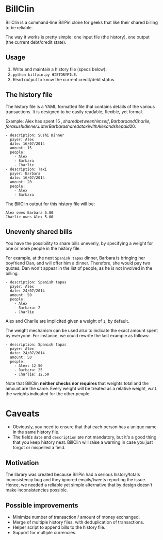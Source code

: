 # BillClin

BillClin is a command-line BillPin clone for geeks that like their shared billing to be reliable.

The way it works is pretty simple: one input file (the history), one output (the current debt/credit state).

## Usage

1. Write and maintain a history file (specs below).
2. `python billpin.py HISTORYFILE`.
3. Read output to know the current credit/debt status.

## The history file

The history file is a YAML formatted file that contains details of the various transactions. It is designed to be easily readable, flexible, yet formal.

Example: Alex has spent 15 $, shared between himself, Barbara and Charlie, for a sushi dinner. Later Barbara shared a taxi with Alex and she paid 20$.

	- description: Sushi Dinner
	  payer: Alex
	  date: 16/07/2014
	  amount: 15
	  people:
	    - Alex
	    - Barbara
	    - Charlie
	- description: Taxi
	  payer: Barbara
	  date: 16/07/2014
	  amount: 20
	  people:
	    - Alex
	    - Barbara


The BillClin output for this history file will be:

	Alex owes Barbara 5.00
	Charlie owes Alex 5.00

## Unevenly shared bills

You have the possibility to share bills unevenly, by specifying a weight for one or more people in the history file.

For example, at the next `Spanish tapas` dinner, Barbara is bringing her boyfriend Dan, and will offer him a dinner. Therefore, she would pay two quotes. Dan won't appear in the list of people, as he is not involved in the billing.

	- description: Spanish tapas
	  payer: Alex
	  date: 24/07/2014
	  amount: 50
	  people:
	    - Alex
	    - Barbara: 2
	    - Charlie
			
Alex and Charlie are implicited given a weight of `1`, by default.

The weight mechanism can be used also to indicate the exact amount spent by everyone. For instance, we could rewrite the last example as follows:

	- description: Spanish tapas
	  payer: Alex
	  date: 24/07/2014
	  amount: 50
	  people:
	    - Alex: 12.50
	    - Barbara: 25
	    - Charlie: 12.50

Note that BillClin **neither checks nor requires** that weights total and the amount are the same. Every weight will be treated as a relative weight, w.r.t. the weights indicated for the other people.


# Caveats

- Obviously, you need to ensure that that each person has a unique name in the same history file.
- The fields `date` and `description` are not mandatory, but it's a good thing that you keep history neat. BillClin will raise a warning in case you just forgot or mispelled a field.


## Motivation

The library was created because BillPin had a serious history/totals inconsistency bug and they ignored emails/tweets reporting the issue. Hence, we needed a reliable yet simple alternative that by design doesn't make inconsistencies possible.

## Possible improvements

- Minimize number of transaction / amount of money exchanged.
- Merge of multiple history files, with deduplication of transactions.
- Helper script to append bills to the history file.
- Support for multiple currencies.
